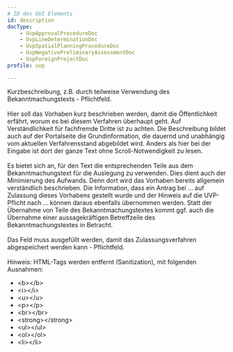 ```yaml
---
# ID des GUI Elements
id: description
docType:
    - UvpApprovalProcedureDoc
    - UvpLineDeterminationDoc
    - UvpSpatialPlanningProcedureDoc
    - UvpNegativePreliminaryAssessmentDoc
    - UvpForeignProjectDoc
profile: uvp

---
```


Kurzbeschreibung, z.B. durch teilweise Verwendung des Bekanntmachungstexts -  Pflichtfeld.<br><br>Hier soll das Vorhaben kurz beschrieben werden, damit die Öffentlichkeit erfährt, worum es  bei diesem Verfahren überhaupt geht. Auf Verständlichkeit für fachfremde Dritte ist zu achten. Die Beschreibung bildet auch auf der Portalseite die Grundinformation, die dauernd und unabhängig vom aktuellen Verfahrensstand abgebildet wird. Anders als hier bei der Eingabe ist dort der ganze Text ohne Scroll-Notwendigkeit zu lesen.<br><br>Es bietet sich an, für den Text die entsprechenden Teile aus dem Bekanntmachungstext für die Auslegung zu verwenden. Dies dient auch der Minimierung des Aufwands. Denn dort wird das Vorhaben bereits allgemein verständlich beschrieben. Die Information, dass ein Antrag bei … auf Zulassung dieses Vorhabens gestellt wurde und der Hinweis auf die UVP-Pflicht nach … können daraus ebenfalls übernommen werden. Statt der Übernahme von Teile des Bekanntmachungstextes kommt ggf. auch die Übernahme einer aussagekräftigen Betreffzeile des Bekanntmachungstextes in Betracht.<br><br>Das Feld muss ausgefüllt werden, damit das Zulassungsverfahren abgespeichert werden kann -  Pflichtfeld. <br /><br/> Hinweis: HTML-Tags werden entfernt (Sanitization), mit folgenden Ausnahmen: <ul>
<li>&lt;b&gt;&lt;&#47;b&gt;</li><li>&lt;i&gt;&lt;&#47;i&gt;</li><li>&lt;u&gt;&lt;&#47;u&gt;</li><li>&lt;p&gt;&lt;&#47;p&gt;</li><li>&lt;br&gt;&lt;&#47;br&gt;</li><li>&lt;strong&gt;&lt;&#47;strong&gt;</li><li>&lt;ul&gt;&lt;&#47;ul&gt;</li><li>&lt;ol&gt;&lt;&#47;ol&gt;</li><li>&lt;li&gt;&lt;&#47;li&gt;</li></ul>
